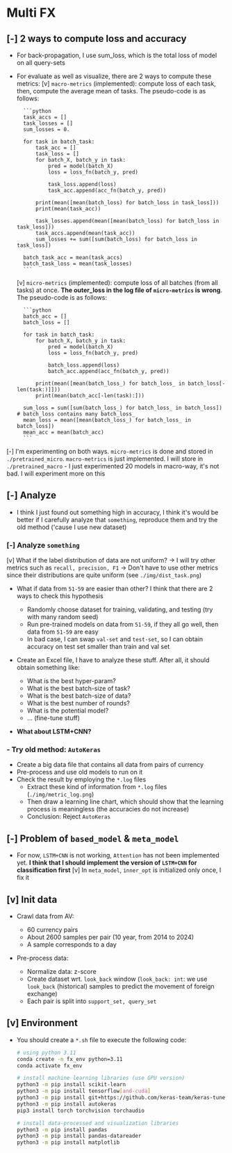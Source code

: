 # Multi FX

## [-] 2 ways to compute loss and accuracy

- For back-propagation, I use sum_loss, which is the total loss of model on all query-sets
- For evaluate as well as visualize, there are 2 ways to compute these metrics:
    [v] `macro-metrics` (implemented): compute loss of each task, then, compute the average mean of tasks. The pseudo-code is as follows:

        ```python
        task_accs = []
        task_losses = []
        sum_losses = 0.

        for task in batch_task:
            task_acc = []
            task_loss = []
            for batch_X, batch_y in task:
                pred = model(batch_X)
                loss = loss_fn(batch_y, pred)

                task_loss.append(loss)
                task_acc.append(acc_fn(batch_y, pred))

            print(mean([mean(batch_loss) for batch_loss in task_loss]))
            print(mean(task_acc))

            task_losses.append(mean([mean(batch_loss) for batch_loss in task_loss]))
            task_accs.append(mean(task_acc))
            sum_losses += sum([sum(batch_loss) for batch_loss in task_loss])

        batch_task_acc = mean(task_accs)
        batch_task_loss = mean(task_losses)
        ```

    [v] `micro-metrics` (implemented): compute loss of all batches (from all tasks) at once. **The outer_loss in the log file of `micro-metrics` is wrong**. The pseudo-code is as follows:

        ```python
        batch_acc = []
        batch_loss = []

        for task in batch_task:
            for batch_X, batch_y in task:
                pred = model(batch_X)
                loss = loss_fn(batch_y, pred)

                batch_loss.append(loss)
                batch_acc.append(acc_fn(batch_y, pred))

            print(mean([mean(batch_loss_) for batch_loss_ in batch_loss[-len(task:)]]))
            print(mean(batch_acc[-len(task):]))

        sum_loss = sum([sum(batch_loss_) for batch_loss_ in batch_loss]) # batch_loss contains many batch_loss_
        mean_loss = mean([mean(batch_loss_) for batch_loss_ in batch_loss])
        mean_acc = mean(batch_acc)
        ```

[-] I'm experimenting on both ways. `micro-metrics` is done and stored in `./pretrained_micro`. `macro-metrics` is just implemented. I will store in `./pretrained_macro`
    - I just experimented 20 models in macro-way, it's not bad. I will experiment more on this

## [-] Analyze

- I think I just found out something high in accuracy, I think it's would be better if I carefully analyze that `something`, reproduce them and try the old method ('cause I use new dataset)

### [-] Analyze `something`

[v] What if the label distribution of data are not uniform? $\to$ I will try other metrics such as `recall, precision, F1` $\to$ Don't have to use other metrics since their distributions are quite uniform (see `./img/dist_task.png`)

- What if data from `51-59` are easier than other? I think that there are 2 ways to check this hypothesis
    - Randomly choose dataset for training, validating, and testing (try with many random seed)
    - Run pre-trained models on data from `51-59`, if they all go well, then data from `51-59` are easy
    - In bad case, I can swap `val-set` and `test-set`, so I can obtain accuracy on test set smaller than train and val set

- Create an Excel file, I have to analyze these stuff. After all, it should obtain something like:
    - What is the best hyper-param?
    - What is the best batch-size of task?
    - What is the best batch-size of data?
    - What is the best number of rounds?
    - What is the potential model?
    - ... (fine-tune stuff)

- **What about LSTM+CNN?**

### - Try old method: `AutoKeras`

- Create a big data file that contains all data from pairs of currency
- Pre-process and use old models to run on it
- Check the result by employing the `*.log` files
    - Extract these kind of information from `*.log` files (`./img/metric_log.png`)
    - Then draw a learning line chart, which should show that the learning process is meaningless (the accuracies do not increase)
    - Conclusion: Reject `AutoKeras`

## [-] Problem of `based_model` & `meta_model`

- For now, `LSTM+CNN` is not working, `Attention` has not been implemented yet. **I think that I should implement the version of `LSTM+CNN` for classification first**
[v] In `meta_model`, `inner_opt` is initialized only once, I fix it

## [v] Init data

- Crawl data from AV:
    - 60 currency pairs
    - About 2600 samples per pair (10 year, from 2014 to 2024)
    - A sample corresponds to a day

- Pre-process data:
    - Normalize data: z-score
    - Create dataset wrt. `look_back` window (`look_back: int`: we use `look_back` (historical) samples to predict the movement of foreign exchange)
    - Each pair is split into `support_set, query_set`

## [v] Environment

- You should create a `*.sh` file to execute the following code:

    ```bash
    # using python 3.11
    conda create -n fx_env python=3.11
    conda activate fx_env

    # install machine learning libraries (use GPU version)
    python3 -m pip install scikit-learn
    python3 -m pip install tensorflow[and-cuda]
    python3 -m pip install git+https://github.com/keras-team/keras-tuner.git
    python3 -m pip install autokeras
    pip3 install torch torchvision torchaudio

    # install data-processed and visualization libraries
    python3 -m pip install pandas
    python3 -m pip install pandas-datareader
    python3 -m pip install matplotlib
    ```
